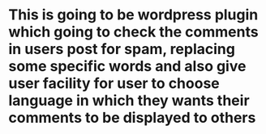 This is going to be wordpress plugin which going to check the comments in users post for spam,
replacing some specific words and also give user facility for user to choose language in which 
they wants their comments to be displayed to others 
=================

